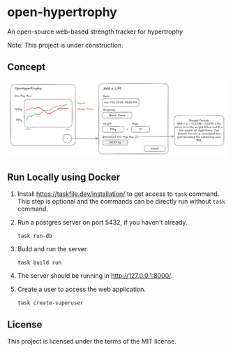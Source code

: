 # open-hypertrophy

An open-source web-based strength tracker for hypertrophy

Note: This project is under construction.

## Concept

![Concept](excalidraws/concept.excalidraw.png)

## Run Locally using Docker

1. Install https://taskfile.dev/installation/ to get access to `task` command. This step is optional and the commands can be directly run without `task` command.
1. Run a postgres server on port 5432, if you haven't already.
   ```
   task run-db
   ```
1. Build and run the server.
   ```
   task build run
   ```
1. The server should be running in http://127.0.0.1:8000/.

1. Create a user to access the web application.
   ```
   task create-superuser
   ```

## License

This project is licensed under the terms of the MIT license.
